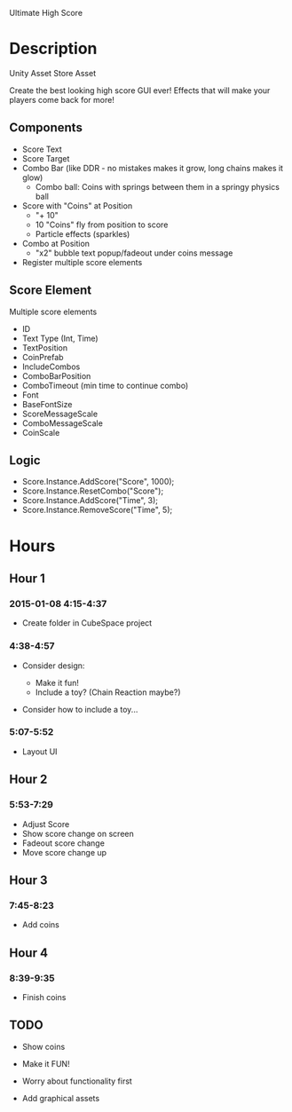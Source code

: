 Ultimate High Score

# Description

Unity Asset Store Asset

Create the best looking high score GUI ever!
Effects that will make your players come back for more!

## Components

- Score Text
- Score Target
- Combo Bar (like DDR - no mistakes makes it grow, long chains makes it glow)
	- Combo ball: Coins with springs between them in a springy physics ball
- Score with "Coins" at Position
	- "+ 10"
	- 10 "Coins" fly from position to score
	- Particle effects (sparkles)
- Combo at Position
	- "x2" bubble text popup/fadeout under coins message
- Register multiple score elements

## Score Element

Multiple score elements

- ID
- Text Type (Int, Time)
- TextPosition
- CoinPrefab
- IncludeCombos
- ComboBarPosition
- ComboTimeout (min time to continue combo)
- Font
- BaseFontSize
- ScoreMessageScale
- ComboMessageScale
- CoinScale


## Logic

- Score.Instance.AddScore("Score", 1000);
- Score.Instance.ResetCombo("Score");
- Score.Instance.AddScore("Time", 3);
- Score.Instance.RemoveScore("Time", 5); 


# Hours

## Hour 1

### 2015-01-08 4:15-4:37

- Create folder in CubeSpace project

### 4:38-4:57

- Consider design:
	- Make it fun!
	- Include a toy? (Chain Reaction maybe?)

- Consider how to include a toy...

### 5:07-5:52

- Layout UI

## Hour 2

### 5:53-7:29

- Adjust Score
- Show score change on screen
- Fadeout score change
- Move score change up

## Hour 3

### 7:45-8:23

- Add coins

## Hour 4

### 8:39-9:35

- Finish coins


## TODO

- Show coins

- Make it FUN!
- Worry about functionality first 

- Add graphical assets
